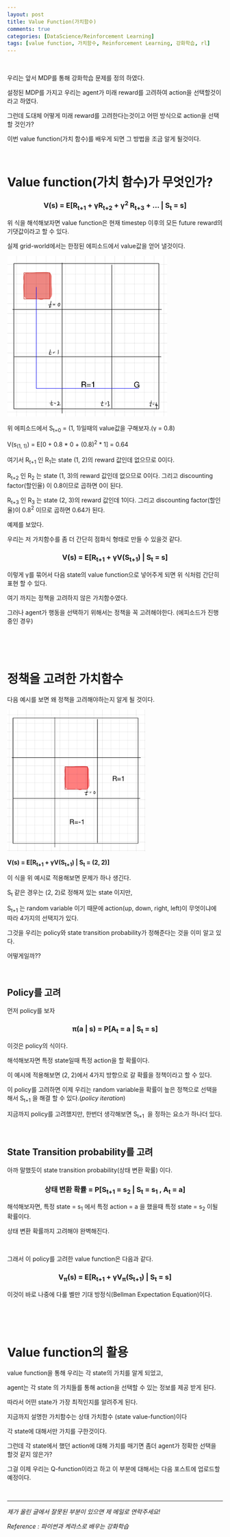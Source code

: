 ```yaml
---
layout: post
title: Value Function(가치함수)
comments: true
categories: [DataScience/Reinforcement Learning]
tags: [value function, 가치함수, Reinforcement Learning, 강화학습, rl]
---
```


<br/>

우리는 앞서 MDP를 통해 강화학습 문제를 정의 하였다.

설정된 MDP를 가지고 우리는 agent가 미래 reward를 고려하여 action을 선택할것이라고 하였다.

그런데 도대체 어떻게 미래 reward를 고려한다는것이고 어떤 방식으로 action을 선택할 것인가?

이번 value function(가치 함수)를 배우게 되면 그 방법을 조금 알게 될것이다.

<br/>

# Value function(가치 함수)가 무엇인가?

### <center>V(s) = E[R<sub>t+1</sub> + γR<sub>t+2</sub> + γ<sup>2</sup> R<sub>t+3</sub> + ... | S<sub>t</sub> = s]</center>

위 식을 해석해보자면 value function은 현재 timestep 이후의 모든 future reward의 기댓값이라고 할 수 있다.

실제 grid-world에서는 한정된 에피소드에서 value값을 얻어 낼것이다.

<img src="https://github.com/aLVINlEE9/aLVINlEE9.github.io/blob/master/assets/img/DS-Reinforcement%20Learning/2021-10-15-rlpost2-09.jpeg?raw=true" alt="2021-10-15-rlpost2-09.jpeg" style="zoom:50%;" />

위 에피소드에서 S<sub>t=0</sub> = (1, 1)일때의 value값을 구해보자.(γ = 0.8)

V(s<sub>(1, 1)</sub>) = E[0 + 0.8 * 0 + (0.8)<sup>2</sup> * 1] = 0.64

여기서 R<sub>t+1</sub> 인 R<sub>1</sub>는 state (1, 2)의 reward 값인데 없으므로 0이다.

R<sub>t+2</sub> 인 R<sub>2</sub> 는 state (1, 3)의 reward 값인데 없으므로 0이다. 그리고 discounting factor(할인율) 이 0.8이므로 곱하면 0이 된다.

R<sub>t+3</sub> 인 R<sub>3</sub> 는 state (2, 3)의 reward 값인데 1이다. 그리고 discounting factor(할인율)이 0.8<sup>2</sup> 이므로 곱하면 0.64가 된다.

예제를 보았다.

우리는 저 가치함수를 좀 더 간단히 점화식 형태로 만들 수 있을것 같다.

### <center>V(s) = E[R<sub>t+1</sub> + γV(S<sub>t+1</sub>) | S<sub>t</sub> = s]</center>

이렇게 γ를 묶어서 다음 state의 value function으로 넣어주게 되면 위 식처럼 간단히 표현 할 수 있다.

여기 까지는 정책을 고려하지 않은 가치함수였다.

그러나 agent가 행동을 선택하기 위해서는 정책을 꼭 고려해야한다. (에피소드가 진행 중인 경우)

<br/>

<br/>

<br/>

# 정책을 고려한 가치함수

다음 예시를 보면 왜 정책을 고려해야하는지 알게 될 것이다.

<img src="https://github.com/aLVINlEE9/aLVINlEE9.github.io/blob/master/assets/img/DS-Reinforcement%20Learning/2021-10-16-rlpost3-01.jpg?raw=true" alt="2021-10-16-rlpost3-01.jpg" style="zoom: 33%;" />

**V(s) = E[R<sub>t+1</sub> + γV(S<sub>t+1</sub>) | S<sub>t</sub> = (2, 2)]**

이 식을 위 예시로 적용해보면 문제가 하나 생긴다.

S<sub>t</sub> 같은 경우는 (2, 2)로 정해져 있는 state 이지만,

S<sub>t+1</sub> 는 random variable 이기 때문에 action(up, down, right, left)이 무엇이냐에 따라 4가지의 선택지가 있다.

그것을 우리는 policy와 state transition probability가 정해준다는 것을 이미 알고 있다.

어떻게일까??

<br/>

## Policy를 고려

먼저 policy를 보자

### <center> π(a | s) = P[A<sub>t</sub> = a | S<sub>t</sub> = s]</center>

이것은 policy의 식이다.

해석해보자면 특정 state일때 특정 action을 할 확률이다.

이 예시에 적용해보면 (2, 2)에서 4가지 방향으로 갈 확률을 정책이라고 할 수 있다.

이 policy를 고려하면 이제 우리는 random variable을 확률이 높은 정책으로 선택을 해서 S<sub>t+1</sub> 을 해결 할 수 있다.(*policy iteration*)

지금까지 policy를 고려했지만, 한번더 생각해보면 S<sub>t+1</sub>  을 정하는 요소가 하나더 있다.

<br/>

## State Transition probability를 고려

아까 말했듯이 state transition probability(상태 변환 확률) 이다.

### <center>상태 변환 확률 = P[S<sub>t+1</sub> = s<sub>2</sub> | S<sub>t</sub> = s<sub>1</sub> , A<sub>t</sub> = a]</center>

해석해보자면, 특정 state = s<sub>1</sub> 에서 특정 action = a 을 했을때 특정 state = s<sub>2</sub> 이될 확률이다.

상태 변환 확률까지 고려해야 완벽해진다.

<br/>

그래서 이 policy를 고려한 value function은 다음과 같다.

### <center>V<sub>π</sub>(s) = E[R<sub>t+1</sub> + γV<sub>π</sub>(S<sub>t+1</sub>) | S<sub>t</sub> = s]</center>

이것이 바로 나중에 다룰 벨만 기대 방정식(Bellman Expectation Equation)이다.

<br/>

<br/>

<br/>

# Value function의 활용

value function을 통해 우리는 각 state의 가치를 알게 되었고,

agent는 각 state 의 가치들를 통해 action을 선택할 수 있는 정보를 제공 받게 된다.

따라서 어떤 state가 가장 최적인지를 알려주게 된다.

지금까지 설명한 가치함수는 상태 가치함수 (state value-function)이다

각 state에 대해서만 가치를 구한것이다.

그런데 각 state에서 했던 action에 대해 가치를 매기면 좀더 agent가 정확한 선택을 할것 같지 않은가?

그걸 이제 우리는 Q-function이라고 하고 이 부분에 대해서는 다음 포스트에 업로드할 예정이다.

<br/>

------

*제가 올린 글에서 잘못된 부분이 있으면 제 메일로 연락주세요!*

*Reference : 파이썬과 케라스로 배우는 강화학습*

